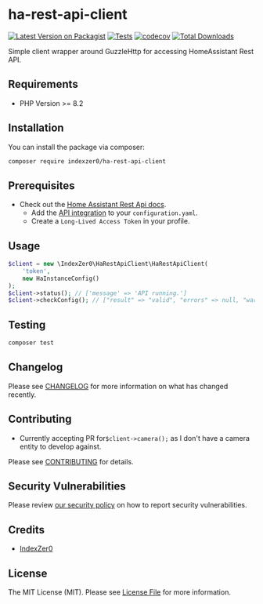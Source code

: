 # ha-rest-api-client

[![Latest Version on Packagist](https://img.shields.io/packagist/v/indexzer0/ha-rest-api-client.svg?style=flat-square)](https://packagist.org/packages/indexzer0/ha-rest-api-client)
[![Tests](https://img.shields.io/github/actions/workflow/status/indexzer0/ha-rest-api-client/run-tests.yml?branch=main&label=tests&style=flat-square)](https://github.com/indexzer0/ha-rest-api-client/actions/workflows/run-tests.yml)
[![codecov](https://codecov.io/gh/IndexZer0/ha-rest-api-client/graph/badge.svg?token=JMF8UG8S4Y)](https://codecov.io/gh/IndexZer0/ha-rest-api-client)
[![Total Downloads](https://img.shields.io/packagist/dt/indexzer0/ha-rest-api-client.svg?style=flat-square)](https://packagist.org/packages/indexzer0/ha-rest-api-client)

Simple client wrapper around GuzzleHttp for accessing HomeAssistant Rest API.

## Requirements

- PHP Version >= 8.2

## Installation

You can install the package via composer:

```bash
composer require indexzer0/ha-rest-api-client
```

## Prerequisites

- Check out the [Home Assistant Rest Api docs](https://developers.home-assistant.io/docs/api/rest/).
  - Add the [API integration](https://www.home-assistant.io/integrations/api/) to your `configuration.yaml`.
  - Create a `Long-Lived Access Token` in your profile.

## Usage

```php
$client = new \IndexZer0\HaRestApiClient\HaRestApiClient(
    'token',
    new HaInstanceConfig()
);
$client->status(); // ['message' => 'API running.']
$client->checkConfig(); // ["result" => "valid", "errors" => null, "warnings" => null]
```

## Testing

```bash
composer test
```

## Changelog

Please see [CHANGELOG](CHANGELOG.md) for more information on what has changed recently.

## Contributing

- Currently accepting PR for```$client->camera();``` as I don't have a camera entity to develop against.

Please see [CONTRIBUTING](https://github.com/spatie/.github/blob/main/CONTRIBUTING.md) for details.

## Security Vulnerabilities

Please review [our security policy](../../security/policy) on how to report security vulnerabilities.

## Credits

- [IndexZer0](https://github.com/IndexZer0)

## License

The MIT License (MIT). Please see [License File](LICENSE.md) for more information.
